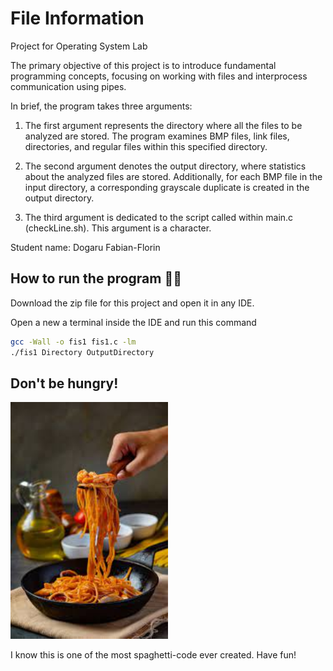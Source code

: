 # File Information

Project for Operating System Lab

The primary objective of this project is to introduce fundamental programming concepts, focusing on working with files and interprocess communication using pipes.

In brief, the program takes three arguments:

1. The first argument represents the directory where all the files to be analyzed are stored. The program examines BMP files, link files, directories, and regular files within this specified directory.

2. The second argument denotes the output directory, where statistics about the analyzed files are stored. Additionally, for each BMP file in the input directory, a corresponding grayscale duplicate is created in the output directory.

3. The third argument is dedicated to the script called within main.c (checkLine.sh). This argument is a character.

Student name: Dogaru Fabian-Florin


## How to run the program 🏃‍♂️

Download the zip file for this project and open it in any IDE.

Open a new a terminal inside the IDE and run this command

```bash
gcc -Wall -o fis1 fis1.c -lm
./fis1 Directory OutputDirectory
```
## Don't be hungry!
<img
  src="ImagesReadMe/Spaghetti.jpeg"
  alt="Spaghetti photo not loaded :("
  title="Monster"
  style="display: inline-block; margin-left: auto; margin-right: auto; width: 50%;">


I know this is one of the most spaghetti-code ever created. Have fun!
